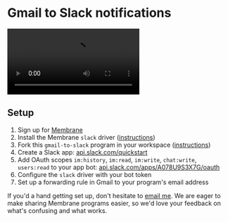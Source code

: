 # Gmail to Slack notifications

<video src="https://share.descript.com/embed/VNAlee2IAoo" autoplay></video>

## Setup

1. Sign up for [Membrane](https://membrane.io)
1. Install the Membrane `slack` driver ([instructions](https://docs.membrane.io/concepts/drivers/))
1. Fork this `gmail-to-slack` program in your workspace ([instructions](https://docs.membrane.io/getting-started/first-program/))
1. Create a Slack app: [api.slack.com/quickstart](https://api.slack.com/quickstart)
1. Add OAuth scopes `im:history`, `im:read`, `im:write`, `chat:write`, `users:read` to your app bot: [api.slack.com/apps/A078U9S3X7G/oauth](https://api.slack.com/apps/A078U9S3X7G/oauth?from_app_home=1)
1. Configure the `slack` driver with your bot token
1. Set up a forwarding rule in Gmail to your program's email address

If you'd a hand getting set up, don't hesitate to [email me](mailto:pete@membrane.io). We are eager to make sharing Membrane programs easier, so we'd love your feedback on what's confusing and what works.
